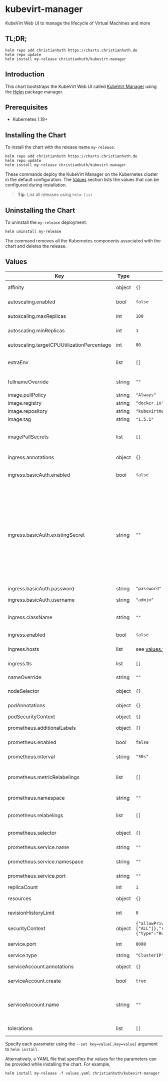 # kubevirt-manager

KubeVirt Web UI to manage the lifecycle of Virtual Machines and more

## TL;DR;

```console
helm repo add christianhuth https://charts.christianhuth.de
helm repo update
helm install my-release christianhuth/kubevirt-manager
```

## Introduction

This chart bootstraps the KubeVirt Web UI called [KubeVirt Manager](https://kubevirt-manager.io) using the [Helm](https://helm.sh) package manager.

## Prerequisites

- Kubernetes 1.19+

## Installing the Chart

To install the chart with the release name `my-release`:

```console
helm repo add christianhuth https://charts.christianhuth.de
helm repo update
helm install my-release christianhuth/kubevirt-manager
```

These commands deploy the KubeVirt Manager on the Kubernetes cluster in the default configuration. The [Values](#values) section lists the values that can be configured during installation.

> **Tip**: List all releases using `helm list`

## Uninstalling the Chart

To uninstall the `my-release` deployment:

```console
helm uninstall my-release
```

The command removes all the Kubernetes components associated with the chart and deletes the release.

## Values

| Key | Type | Default | Description |
|-----|------|---------|-------------|
| affinity | object | `{}` | Affinity settings for pod assignment |
| autoscaling.enabled | bool | `false` | Enable Horizontal POD autoscaling |
| autoscaling.maxReplicas | int | `100` | Maximum number of replicas |
| autoscaling.minReplicas | int | `1` | Minimum number of replicas |
| autoscaling.targetCPUUtilizationPercentage | int | `80` | Target CPU utilization percentage |
| extraEnv | list | `[]` | additional environment variables to be added to the pods |
| fullnameOverride | string | `""` | String to fully override `"kubevirt-manager.fullname"` |
| image.pullPolicy | string | `"Always"` | image pull policy |
| image.registry | string | `"docker.io"` | image registory |
| image.repository | string | `"kubevirtmanager/kubevirt-manager"` | image repository |
| image.tag | string | `"1.5.1"` | Overrides the image tag |
| imagePullSecrets | list | `[]` | If defined, uses a Secret to pull an image from a private Docker registry or repository. |
| ingress.annotations | object | `{}` | Additional annotations for the Ingress resource |
| ingress.basicAuth.enabled | bool | `false` | enable the configuration of basic authentication with nginx |
| ingress.basicAuth.existingSecret | string | `""` | An existing Secret containing the username and password for basic authentication. Username and password have to be base64 encoded in the form username:password. The Secret needs to contain a key `.htpasswd` with the base64 encoded authentication information. If set `ingress.basicAuth.username` and `ingress.basicAuth.password` will be ignored. |
| ingress.basicAuth.password | string | `"password"` | Password for authentication |
| ingress.basicAuth.username | string | `"admin"` | Username for authentication |
| ingress.className | string | `""` | IngressClass that will be be used to implement the Ingress |
| ingress.enabled | bool | `false` | Enable ingress record generation |
| ingress.hosts | list | see [values.yaml](./values.yaml) | An array with the hosts configuration |
| ingress.tls | list | `[]` | An array with the tls configuration |
| nameOverride | string | `""` | Provide a name in place of `kubevirt-manager` |
| nodeSelector | object | `{}` | Node labels for pod assignment |
| podAnnotations | object | `{}` | Annotations to be added to exporter pods |
| podSecurityContext | object | `{}` | pod-level security context |
| prometheus.additionalLabels | object | `{}` | Prometheus ServiceMonitor labels |
| prometheus.enabled | bool | `false` | Enable a Prometheus ServiceMonitor |
| prometheus.interval | string | `"30s"` | Prometheus ServiceMonitor interval |
| prometheus.metricRelabelings | list | `[]` | Prometheus [MetricRelabelConfigs] to apply to samples before ingestion |
| prometheus.namespace | string | `""` | Prometheus ServiceMonitor namespace |
| prometheus.relabelings | list | `[]` | Prometheus [RelabelConfigs] to apply to samples before scraping |
| prometheus.selector | object | `{}` | Prometheus ServiceMonitor selector |
| prometheus.service.name | string | `""` | Name of the Prometheus Service |
| prometheus.service.namespace | string | `""` | Namespace of the Prometheus Service |
| prometheus.service.port | string | `""` | Port of the Prometheus Service |
| replicaCount | int | `1` | Number of replicas |
| resources | object | `{}` | Resource limits and requests for the pods. |
| revisionHistoryLimit | int | `0` | The number of old ReplicaSets to retain |
| securityContext | object | `{"allowPrivilegeEscalation":false,"capabilities":{"drop":["ALL"]},"readOnlyRootFilesystem":true,"runAsGroup":30000,"runAsNonRoot":true,"runAsUser":10000,"seccompProfile":{"type":"RuntimeDefault"}}` | container-level security context |
| service.port | int | `8080` | Kubernetes port where service is exposed |
| service.type | string | `"ClusterIP"` | Kubernetes service type |
| serviceAccount.annotations | object | `{}` | Annotations to add to the service account |
| serviceAccount.create | bool | `true` | Specifies whether a service account should be created |
| serviceAccount.name | string | `""` | The name of the service account to use. If not set and create is true, a name is generated using the fullname template |
| tolerations | list | `[]` | Toleration labels for pod assignment |

Specify each parameter using the `--set key=value[,key=value]` argument to `helm install`.

Alternatively, a YAML file that specifies the values for the parameters can be provided while installing the chart. For example,

```console
helm install my-release -f values.yaml christianhuth/kubevirt-manager
```
